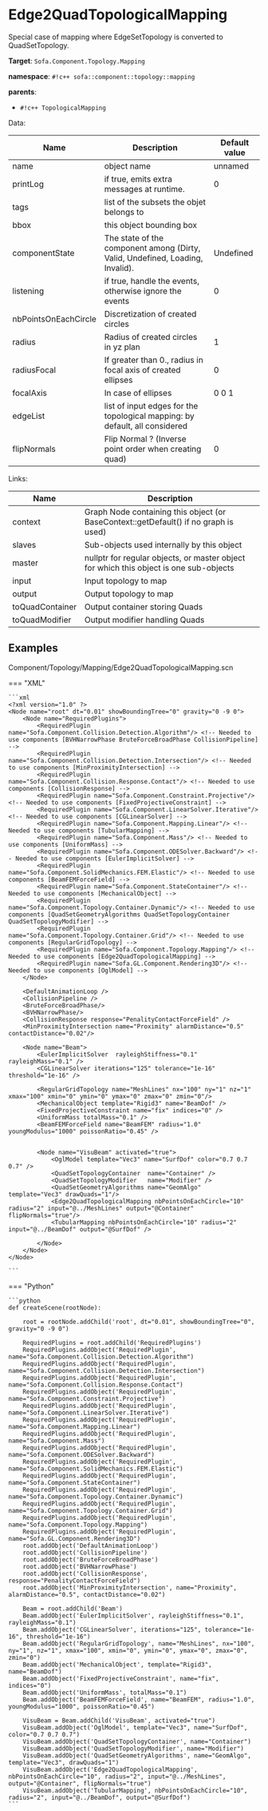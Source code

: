 # Edge2QuadTopologicalMapping

Special case of mapping where EdgeSetTopology is converted to QuadSetTopology.


__Target__: `Sofa.Component.Topology.Mapping`

__namespace__: `#!c++ sofa::component::topology::mapping`

__parents__: 

- `#!c++ TopologicalMapping`

Data: 

<table>
<thead>
    <tr>
        <th>Name</th>
        <th>Description</th>
        <th>Default value</th>
    </tr>
</thead>
<tbody>
	<tr>
		<td>name</td>
		<td>
object name
</td>
		<td>unnamed</td>
	</tr>
	<tr>
		<td>printLog</td>
		<td>
if true, emits extra messages at runtime.
</td>
		<td>0</td>
	</tr>
	<tr>
		<td>tags</td>
		<td>
list of the subsets the objet belongs to
</td>
		<td></td>
	</tr>
	<tr>
		<td>bbox</td>
		<td>
this object bounding box
</td>
		<td></td>
	</tr>
	<tr>
		<td>componentState</td>
		<td>
The state of the component among (Dirty, Valid, Undefined, Loading, Invalid).
</td>
		<td>Undefined</td>
	</tr>
	<tr>
		<td>listening</td>
		<td>
if true, handle the events, otherwise ignore the events
</td>
		<td>0</td>
	</tr>
	<tr>
		<td>nbPointsOnEachCircle</td>
		<td>
Discretization of created circles
</td>
		<td></td>
	</tr>
	<tr>
		<td>radius</td>
		<td>
Radius of created circles in yz plan
</td>
		<td>1</td>
	</tr>
	<tr>
		<td>radiusFocal</td>
		<td>
If greater than 0., radius in focal axis of created ellipses
</td>
		<td>0</td>
	</tr>
	<tr>
		<td>focalAxis</td>
		<td>
In case of ellipses
</td>
		<td>0 0 1</td>
	</tr>
	<tr>
		<td>edgeList</td>
		<td>
list of input edges for the topological mapping: by default, all considered
</td>
		<td></td>
	</tr>
	<tr>
		<td>flipNormals</td>
		<td>
Flip Normal ? (Inverse point order when creating quad)
</td>
		<td>0</td>
	</tr>

</tbody>
</table>

Links: 

| Name | Description |
| ---- | ----------- |
|context|Graph Node containing this object (or BaseContext::getDefault() if no graph is used)|
|slaves|Sub-objects used internally by this object|
|master|nullptr for regular objects, or master object for which this object is one sub-objects|
|input|Input topology to map|
|output|Output topology to map|
|toQuadContainer|Output container storing Quads|
|toQuadModifier|Output modifier handling Quads|



## Examples

Component/Topology/Mapping/Edge2QuadTopologicalMapping.scn

=== "XML"

    ```xml
    <?xml version="1.0" ?>
    <Node name="root" dt="0.01" showBoundingTree="0" gravity="0 -9 0">
        <Node name="RequiredPlugins">
            <RequiredPlugin name="Sofa.Component.Collision.Detection.Algorithm"/> <!-- Needed to use components [BVHNarrowPhase BruteForceBroadPhase CollisionPipeline] -->
            <RequiredPlugin name="Sofa.Component.Collision.Detection.Intersection"/> <!-- Needed to use components [MinProximityIntersection] -->
            <RequiredPlugin name="Sofa.Component.Collision.Response.Contact"/> <!-- Needed to use components [CollisionResponse] -->
            <RequiredPlugin name="Sofa.Component.Constraint.Projective"/> <!-- Needed to use components [FixedProjectiveConstraint] -->
            <RequiredPlugin name="Sofa.Component.LinearSolver.Iterative"/> <!-- Needed to use components [CGLinearSolver] -->
            <RequiredPlugin name="Sofa.Component.Mapping.Linear"/> <!-- Needed to use components [TubularMapping] -->
            <RequiredPlugin name="Sofa.Component.Mass"/> <!-- Needed to use components [UniformMass] -->
            <RequiredPlugin name="Sofa.Component.ODESolver.Backward"/> <!-- Needed to use components [EulerImplicitSolver] -->
            <RequiredPlugin name="Sofa.Component.SolidMechanics.FEM.Elastic"/> <!-- Needed to use components [BeamFEMForceField] -->
            <RequiredPlugin name="Sofa.Component.StateContainer"/> <!-- Needed to use components [MechanicalObject] -->
            <RequiredPlugin name="Sofa.Component.Topology.Container.Dynamic"/> <!-- Needed to use components [QuadSetGeometryAlgorithms QuadSetTopologyContainer QuadSetTopologyModifier] -->
            <RequiredPlugin name="Sofa.Component.Topology.Container.Grid"/> <!-- Needed to use components [RegularGridTopology] -->
            <RequiredPlugin name="Sofa.Component.Topology.Mapping"/> <!-- Needed to use components [Edge2QuadTopologicalMapping] -->
            <RequiredPlugin name="Sofa.GL.Component.Rendering3D"/> <!-- Needed to use components [OglModel] -->
        </Node>
    
        <DefaultAnimationLoop />
        <CollisionPipeline />
        <BruteForceBroadPhase/>
        <BVHNarrowPhase/>
        <CollisionResponse response="PenalityContactForceField" />
        <MinProximityIntersection name="Proximity" alarmDistance="0.5" contactDistance="0.02"/>
    
       	<Node name="Beam">
            <EulerImplicitSolver  rayleighStiffness="0.1" rayleighMass="0.1" />
            <CGLinearSolver iterations="125" tolerance="1e-16" threshold="1e-16" />
    
            <RegularGridTopology name="MeshLines" nx="100" ny="1" nz="1" xmax="100" xmin="0" ymin="0" ymax="0" zmax="0" zmin="0"/>
    		<MechanicalObject template="Rigid3" name="BeamDof" />
    		<FixedProjectiveConstraint name="fix" indices="0" />
            <UniformMass totalMass="0.1" />
            <BeamFEMForceField name="BeamFEM" radius="1.0" youngModulus="1000" poissonRatio="0.45" />
            
            
            <Node name="VisuBeam" activated="true">
    			<OglModel template="Vec3" name="SurfDof" color="0.7 0.7 0.7" />
    			<QuadSetTopologyContainer  name="Container" />
    			<QuadSetTopologyModifier   name="Modifier" />
                <QuadSetGeometryAlgorithms name="GeomAlgo"  template="Vec3" drawQuads="1"/>
    			<Edge2QuadTopologicalMapping nbPointsOnEachCircle="10" radius="2" input="@../MeshLines" output="@Container" flipNormals="true"/>
                <TubularMapping nbPointsOnEachCircle="10" radius="2" input="@../BeamDof" output="@SurfDof" />
                
    		</Node>
    	</Node>  
    </Node>
    
    ```

=== "Python"

    ```python
    def createScene(rootNode):

        root = rootNode.addChild('root', dt="0.01", showBoundingTree="0", gravity="0 -9 0")

        RequiredPlugins = root.addChild('RequiredPlugins')
        RequiredPlugins.addObject('RequiredPlugin', name="Sofa.Component.Collision.Detection.Algorithm")
        RequiredPlugins.addObject('RequiredPlugin', name="Sofa.Component.Collision.Detection.Intersection")
        RequiredPlugins.addObject('RequiredPlugin', name="Sofa.Component.Collision.Response.Contact")
        RequiredPlugins.addObject('RequiredPlugin', name="Sofa.Component.Constraint.Projective")
        RequiredPlugins.addObject('RequiredPlugin', name="Sofa.Component.LinearSolver.Iterative")
        RequiredPlugins.addObject('RequiredPlugin', name="Sofa.Component.Mapping.Linear")
        RequiredPlugins.addObject('RequiredPlugin', name="Sofa.Component.Mass")
        RequiredPlugins.addObject('RequiredPlugin', name="Sofa.Component.ODESolver.Backward")
        RequiredPlugins.addObject('RequiredPlugin', name="Sofa.Component.SolidMechanics.FEM.Elastic")
        RequiredPlugins.addObject('RequiredPlugin', name="Sofa.Component.StateContainer")
        RequiredPlugins.addObject('RequiredPlugin', name="Sofa.Component.Topology.Container.Dynamic")
        RequiredPlugins.addObject('RequiredPlugin', name="Sofa.Component.Topology.Container.Grid")
        RequiredPlugins.addObject('RequiredPlugin', name="Sofa.Component.Topology.Mapping")
        RequiredPlugins.addObject('RequiredPlugin', name="Sofa.GL.Component.Rendering3D")
        root.addObject('DefaultAnimationLoop')
        root.addObject('CollisionPipeline')
        root.addObject('BruteForceBroadPhase')
        root.addObject('BVHNarrowPhase')
        root.addObject('CollisionResponse', response="PenalityContactForceField")
        root.addObject('MinProximityIntersection', name="Proximity", alarmDistance="0.5", contactDistance="0.02")

        Beam = root.addChild('Beam')
        Beam.addObject('EulerImplicitSolver', rayleighStiffness="0.1", rayleighMass="0.1")
        Beam.addObject('CGLinearSolver', iterations="125", tolerance="1e-16", threshold="1e-16")
        Beam.addObject('RegularGridTopology', name="MeshLines", nx="100", ny="1", nz="1", xmax="100", xmin="0", ymin="0", ymax="0", zmax="0", zmin="0")
        Beam.addObject('MechanicalObject', template="Rigid3", name="BeamDof")
        Beam.addObject('FixedProjectiveConstraint', name="fix", indices="0")
        Beam.addObject('UniformMass', totalMass="0.1")
        Beam.addObject('BeamFEMForceField', name="BeamFEM", radius="1.0", youngModulus="1000", poissonRatio="0.45")

        VisuBeam = Beam.addChild('VisuBeam', activated="true")
        VisuBeam.addObject('OglModel', template="Vec3", name="SurfDof", color="0.7 0.7 0.7")
        VisuBeam.addObject('QuadSetTopologyContainer', name="Container")
        VisuBeam.addObject('QuadSetTopologyModifier', name="Modifier")
        VisuBeam.addObject('QuadSetGeometryAlgorithms', name="GeomAlgo", template="Vec3", drawQuads="1")
        VisuBeam.addObject('Edge2QuadTopologicalMapping', nbPointsOnEachCircle="10", radius="2", input="@../MeshLines", output="@Container", flipNormals="true")
        VisuBeam.addObject('TubularMapping', nbPointsOnEachCircle="10", radius="2", input="@../BeamDof", output="@SurfDof")
    ```

